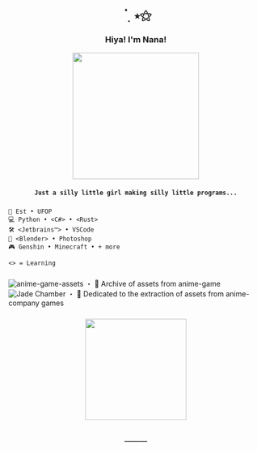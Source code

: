 <div align="center">

[//]: # "Header"

# ` ๋࣭ ⭑⚝`

<h3> Hiya! I'm Nana! </h3>
<img height="250" src="https://raw.githubusercontent.com/ladyfoxpoint/ladyfoxpoint/main/assets/ningguang/pfp-circle.png">

#### `Just a silly little girl making silly little programs...`

</div>

###

<div align="left">

[//]: # "Main Content"

```
💼 Est • UFOP
💻 Python • <C#> • <Rust>
🛠️ <Jetbrains™> • VSCode
🧰 <Blender> • Photoshop
🎮 Genshin • Minecraft • + more

<> = Learning
```

###

![anime-game-assets](https://github.com/ladyfoxpoint/anime-game-assets/) ・ 💾 Archive of assets from anime-game <br>
![Jade Chamber](https://github.com/jade-chamber) ・ 🧧 Dedicated to the extraction of assets from anime-company games <br>

</div>

###

<div align="center">

[//]: # "Footer"

<img height="200" src="https://raw.githubusercontent.com/ladyfoxpoint/ladyfoxpoint/main/assets/ningguang/decoration.jpg">

<h2>───</h2>

</div>
